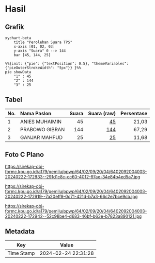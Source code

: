 # Hasil

## Grafik

```mermaid
xychart-beta
    title "Perolehan Suara TPS"
    x-axis [01, 02, 03]
    y-axis "Suara" 0 --> 144
    bar [45, 144, 25]
```

```mermaid
%%{init: {"pie": {"textPosition": 0.5}, "themeVariables": {"pieOuterStrokeWidth": "5px"}} }%%
pie showData
    "1" : 45
    "2" : 144
    "3" : 25
```

## Tabel

| No. | Nama Paslon    | Suara | Suara (raw) | Persentase |
|:--- |:-------------- | -----:| -----------:| ----------:|
| 1   | ANIES MUHAIMIN | 45    | [45][p-1]   | 21,03      |
| 2   | PRABOWO GIBRAN | 144   | [144][p-2]  | 67,29      |
| 3   | GANJAR MAHFUD  | 25    | [25][p-3]   | 11,68      |


[p-1]: https://github.com/gigit-pemilu/pemilu-2024-64-kalimantan-timur/blob/main/pilpres/hitung-suara/sub/64-kalimantan-timur/sub/02-kutai-kartanegara/sub/09-kenohan/sub/2004-kahala/sub/003-tps/sub/paslon-1.txt
[p-2]: https://github.com/gigit-pemilu/pemilu-2024-64-kalimantan-timur/blob/main/pilpres/hitung-suara/sub/64-kalimantan-timur/sub/02-kutai-kartanegara/sub/09-kenohan/sub/2004-kahala/sub/003-tps/sub/paslon-2.txt
[p-3]: https://github.com/gigit-pemilu/pemilu-2024-64-kalimantan-timur/blob/main/pilpres/hitung-suara/sub/64-kalimantan-timur/sub/02-kutai-kartanegara/sub/09-kenohan/sub/2004-kahala/sub/003-tps/sub/paslon-3.txt

## Foto C Plano

https://sirekap-obj-formc.kpu.go.id/a179/pemilu/ppwp/64/02/09/20/04/6402092004003-20240222-172833--291d1c8c-cc60-4012-97ae-34e84b4ed5a7.jpg

https://sirekap-obj-formc.kpu.go.id/a179/pemilu/ppwp/64/02/09/20/04/6402092004003-20240222-172919--7a20eff9-0c71-421d-b7a3-66c2e7bce9cb.jpg

https://sirekap-obj-formc.kpu.go.id/a179/pemilu/ppwp/64/02/09/20/04/6402092004003-20240222-172942--52c98be4-d683-46bf-b63e-b7823a890121.jpg


## Metadata

| Key        | Value               |
| ---------- | ------------------- |
| Time Stamp | 2024-02-24 22:31:28 |



